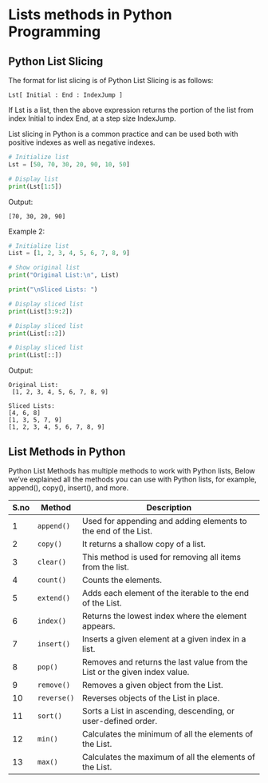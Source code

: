 # Lists methods in Python Programming

## Python List Slicing

The format for list slicing is of Python List Slicing is as follows:

```
Lst[ Initial : End : IndexJump ]
```

If Lst is a list, then the above expression returns the portion of the list from index Initial to index End, at a step size IndexJump.

List slicing in Python is a common practice and can be used both with positive indexes as well as negative indexes.

```python
# Initialize list
Lst = [50, 70, 30, 20, 90, 10, 50]

# Display list
print(Lst[1:5])
```

Output:

```
[70, 30, 20, 90]
```

Example 2:

```python
# Initialize list
List = [1, 2, 3, 4, 5, 6, 7, 8, 9]

# Show original list
print("Original List:\n", List)

print("\nSliced Lists: ")

# Display sliced list
print(List[3:9:2])

# Display sliced list
print(List[::2])

# Display sliced list
print(List[::])
```

Output:

```
Original List:
 [1, 2, 3, 4, 5, 6, 7, 8, 9]

Sliced Lists: 
[4, 6, 8]
[1, 3, 5, 7, 9]
[1, 2, 3, 4, 5, 6, 7, 8, 9]
```

## List Methods in Python

Python List Methods has multiple methods to work with Python lists, Below we’ve explained all the methods you can use with Python lists, for example, append(), copy(), insert(), and more.

| S.no | Method   | Description                                         |
| ---- | -------- | --------------------------------------------------- |
| 1    | `append()`   | Used for appending and adding elements to the end of the List. |
| 2    | `copy()`     | It returns a shallow copy of a list. |
| 3    | `clear()`    | This method is used for removing all items from the list. |
| 4    | `count()`    | Counts the elements. |
| 5    | `extend()`   | Adds each element of the iterable to the end of the List. |
| 6    | `index()`    | Returns the lowest index where the element appears. |
| 7    | `insert()`   | Inserts a given element at a given index in a list. |
| 8    | `pop()`      | Removes and returns the last value from the List or the given index value. |
| 9    | `remove()`   | Removes a given object from the List. |
| 10   | `reverse()`  | Reverses objects of the List in place. |
| 11   | `sort()`     | Sorts a List in ascending, descending, or user-defined order. |
| 12   | `min()`      | Calculates the minimum of all the elements of the List. |
| 13   | `max()`      | Calculates the maximum of all the elements of the List. |